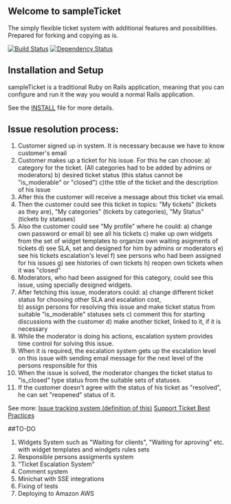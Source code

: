 ## Welcome to sampleTicket

The simply flexible ticket system with additional features and possibilities. 
Prepared for forking and copying as is.

[![Build Status](https://travis-ci.org/Aqueelone/sampleTicket.svg?branch=develop)](https://travis-ci.org/Aqueelone/sampleTicket)
[![Dependency Status](https://gemnasium.com/Aqueelone/sampleTicket.svg)](https://gemnasium.com/Aqueelone/sampleTicket)

## Installation and Setup

sampleTicket is a traditional Ruby on Rails application, meaning that you can
configure and run it the way you would a normal Rails application.

See the [INSTALL](INSTALL.md) file for more details.

## Issue resolution process:
1. Customer signed up in system.
It is necessary because we have to know customer's email
2. Customer makes up a ticket for his issue. For this he can choose: 
    a) category for the ticket. (All categories had to be added by admins or moderators) 
    b) desired ticket status (this status cannot be "is_moderable" or "closed") 
    c)the title of the ticket and the description of his issue
3. After this the customer will receive a message about this ticket via email. 
4. Then the customer could see this ticket in topics: "My tickets" (tickets as they are), "My categories" (tickets by categories), "My Status" (tickets by statuses) 
5. Also the customer could see "My profile" where he could:
    a) change own password or email
    b) see all his tickets
    c) make up own widgets from the set of widget templates to organize own waiting asigments of tickets
    d) see SLA, set and designed for him by admins or moderators
    e) see his tickets escalation's level
    f) see persons who had been assigned for his issues
    g) see histories of own tickets 
    h) reopen own tickets when it was "closed"
6. Moderators, who had been assigned for this category, could see this issue, using specially  designed widgets.
7. After fetching this issue, moderators could: 
    a) change different ticket status for choosing other SLA and escalation cost,  
    b) assign persons for resolving this issue and make ticket status from suitable "is_moderable" statuses sets 
    c) comment this for starting discussions with the customer 
    d) make another ticket, linked to it, if it is necessary
8. While the moderator is doing his actions, escalation system provides time control for solving this issue.
9. When it is required, the escalation system gets up the escalation level on this issue with sending email message for the next level of the  persons responsible for this
10. When the issue is solved, the moderator changes the ticket status to  "is_closed" type status from the suitable sets of statuses.
11. If the customer doesn't agree with the status of his ticket as "resolved", he can set "reopened" status of it.

See more:
[Issue tracking system (definition of this)](http://en.wikipedia.org/wiki/Issue_tracking_system)
[Support Ticket Best Practices](https://www.h2desk.com/blog/customers-easy-support/)

##TO-DO
1. Widgets System such as "Waiting for clients", "Waiting for aproving" etc. with widget templates and windgets rules sets
2. Responsible persons assigments system
3. "Ticket Escalation System"
4. Comment system
3. Minichat with SSE integrations
4. Fixing of tests
5. Deploying to Amazon AWS